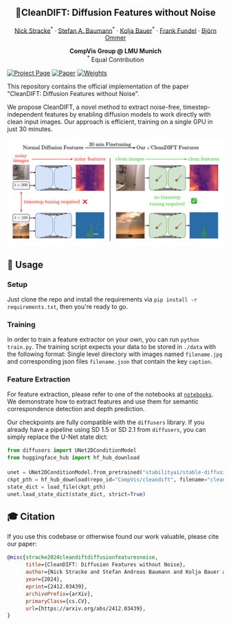 <h2 align="center">🧹CleanDIFT: Diffusion Features without Noise</h2>
<div align="center"> 
  <a href="https://nickstracke.dev/" target="_blank">Nick Stracke</a><sup>*</sup> · 
  <a href="https://stefan-baumann.eu/" target="_blank">Stefan A. Baumann</a><sup>*</sup> · 
  <a href="https://bsky.app/profile/koljabauer.bsky.social" target="_blank">Kolja Bauer</a><sup>*</sup> · 
  <a href="https://ffundel.de/" target="_blank">Frank Fundel</a> · 
  <a href="https://ommer-lab.com/people/ommer/" target="_blank">Björn Ommer</a>
</div>
<p align="center"> 
  <b>CompVis Group @ LMU Munich</b> <br/>
  <sup>*</sup> Equal Contribution
</p>

[![Project Page](https://img.shields.io/badge/Project-Page-blue)](https://compvis.github.io/cleandift/)
[![Paper](https://img.shields.io/badge/arXiv-PDF-b31b1b)](https://arxiv.org/pdf/2412.03439)
[![Weights](https://img.shields.io/badge/HuggingFace-Weights-orange)](https://huggingface.co/CompVis/cleandift)

This repository contains the official implementation of the paper "CleanDIFT: Diffusion Features without Noise".

We propose CleanDIFT, a novel method to extract noise-free, timestep-independent features by enabling diffusion models to work directly with clean input images. Our approach is efficient, training on a single GPU in just 30 minutes.

![teaser](./docs/static/images/teaser_fig.png)

## 🚀 Usage

### Setup

Just clone the repo and install the requirements via `pip install -r requirements.txt`, then you're ready to go.

### Training

In order to train a feature extractor on your own, you can run `python train.py`. The training script expects your data to be stored in `./data` with the following format: Single level directory with images named `filename.jpg` and corresponding json files `filename.json` that contain the key `caption`.

### Feature Extraction

For feature extraction, please refer to one of the notebooks at [`notebooks`](https://github.com/CompVis/cleandift/tree/main/notebooks). We demonstrate how to extract features and use them for semantic correspondence detection and depth prediction.

Our checkpoints are fully compatible with the `diffusers` library. If you already have a pipeline using SD 1.5 or SD 2.1 from `diffusers`, you can simply replace the U-Net state dict:

```python
from diffusers import UNet2DConditionModel
from huggingface_hub import hf_hub_download

unet = UNet2DConditionModel.from_pretrained("stabilityai/stable-diffusion-2-1", subfolder="unet")
ckpt_pth = hf_hub_download(repo_id="CompVis/cleandift", filename="cleandift_sd21_unet.safetensors")
state_dict = load_file(ckpt_pth)
unet.load_state_dict(state_dict, strict=True)
```

## 🎓 Citation

If you use this codebase or otherwise found our work valuable, please cite our paper:

```bibtex
@misc{stracke2024cleandiftdiffusionfeaturesnoise,
      title={CleanDIFT: Diffusion Features without Noise}, 
      author={Nick Stracke and Stefan Andreas Baumann and Kolja Bauer and Frank Fundel and Björn Ommer},
      year={2024},
      eprint={2412.03439},
      archivePrefix={arXiv},
      primaryClass={cs.CV},
      url={https://arxiv.org/abs/2412.03439}, 
}
```

